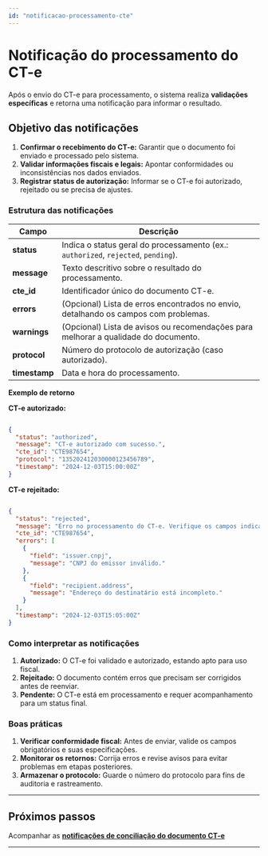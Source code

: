 ```yaml
---
id: "notificacao-processamento-cte"
---
```


# Notificação do processamento do CT-e

Após o envio do CT-e para processamento, o sistema realiza **validações específicas** e retorna uma notificação para informar o resultado.

## Objetivo das notificações

1. **Confirmar o recebimento do CT-e:** Garantir que o documento foi enviado e processado pelo sistema.
2. **Validar informações fiscais e legais:** Apontar conformidades ou inconsistências nos dados enviados.
3. **Registrar status de autorização:** Informar se o CT-e foi autorizado, rejeitado ou se precisa de ajustes.

### Estrutura das notificações

| **Campo**     | **Descrição**                                                                       |
| ------------- | ----------------------------------------------------------------------------------- |
| **status**    | Indica o status geral do processamento (ex.: `authorized`, `rejected`, `pending`).  |
| **message**   | Texto descritivo sobre o resultado do processamento.                                |
| **cte_id**    | Identificador único do documento CT-e.                                              |
| **errors**    | (Opcional) Lista de erros encontrados no envio, detalhando os campos com problemas. |
| **warnings**  | (Opcional) Lista de avisos ou recomendações para melhorar a qualidade do documento. |
| **protocol**  | Número do protocolo de autorização (caso autorizado).                               |
| **timestamp** | Data e hora do processamento.                                                       |


**Exemplo de retorno**

**CT-e autorizado:**
```JSON

{
  "status": "authorized",
  "message": "CT-e autorizado com sucesso.",
  "cte_id": "CTE987654",
  "protocol": "135202412030000123456789",
  "timestamp": "2024-12-03T15:00:00Z"
}

```

**CT-e rejeitado:**
```JSON

{
  "status": "rejected",
  "message": "Erro no processamento do CT-e. Verifique os campos indicados.",
  "cte_id": "CTE987654",
  "errors": [
    {
      "field": "issuer.cnpj",
      "message": "CNPJ do emissor inválido."
    },
    {
      "field": "recipient.address",
      "message": "Endereço do destinatário está incompleto."
    }
  ],
  "timestamp": "2024-12-03T15:05:00Z"
}

```

### Como interpretar as notificações
1. **Autorizado:** O CT-e foi validado e autorizado, estando apto para uso fiscal.
2. **Rejeitado:** O documento contém erros que precisam ser corrigidos antes de reenviar.
3. **Pendente:** O CT-e está em processamento e requer acompanhamento para um status final.

### Boas práticas
1. **Verificar conformidade fiscal:** Antes de enviar, valide os campos obrigatórios e suas especificações.
2. **Monitorar os retornos:** Corrija erros e revise avisos para evitar problemas em etapas posteriores.
3. **Armazenar o protocolo:** Guarde o número do protocolo para fins de auditoria e rastreamento.

---
## **Próximos passos**

Acompanhar as [**notificações de conciliação do documento CT-e**](./notificacao-conciliacao-cte)

---